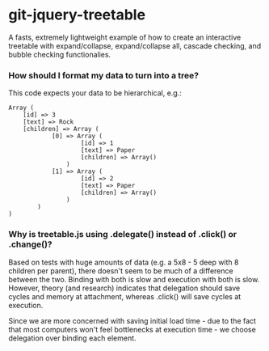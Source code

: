 git-jquery-treetable
=================

A fasts, extremely lightweight example of how to create an interactive treetable with expand/collapse, expand/collapse all, cascade checking, and bubble checking functionalies.

### How should I format my data to turn into a tree?
This code expects your data to be hierarchical, e.g.:

```
Array (
    [id] => 3
    [text] => Rock
    [children] => Array (
            [0] => Array (
                    [id] => 1
                    [text] => Paper
                    [children] => Array()
                )
            [1] => Array (
                    [id] => 2
                    [text] => Paper
                    [children] => Array()
                )
        )
)
```

### Why is treetable.js using .delegate() instead of .click() or .change()?
Based on tests with huge amounts of data (e.g. a 5x8 - 5 deep with 8 children per parent), there doesn't seem to be much of a difference between the two. Binding with both is slow and execution with both is slow. However, theory (and research) indicates that delegation should save cycles and memory at attachment, whereas .click() will save cycles at execution. 

Since we are more concerned with saving initial load time - due to the fact that most computers won't feel bottlenecks at execution time - we choose delegation over binding each element.
